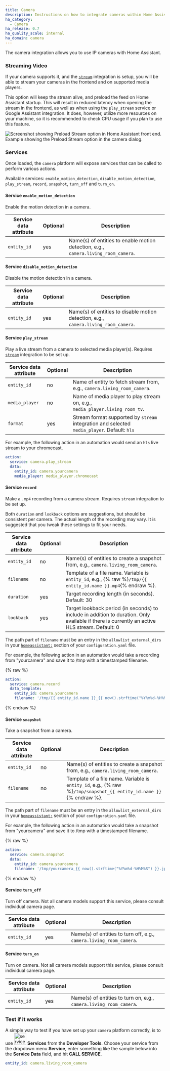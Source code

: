 ```yaml
---
title: Camera
description: Instructions on how to integrate cameras within Home Assistant.
ha_category:
  - Camera
ha_release: 0.7
ha_quality_scale: internal
ha_domain: camera
---
```


The camera integration allows you to use IP cameras with Home Assistant.

### Streaming Video

If your camera supports it, and the [`stream`](/integrations/stream) integration is setup, you will be able to stream your cameras in the frontend and on supported media players.

This option will keep the stream alive, and preload the feed on Home Assistant startup. This will result in reduced latency when opening the stream in the frontend, as well as when using the `play_stream` service or Google Assistant integration. It does, however, utilize more resources on your machine, so it is recommended to check CPU usage if you plan to use this feature.

<p class='img'>
  <img src='/images/integrations/camera/preload-stream.png' alt='Screenshot showing Preload Stream option in Home Assistant front end.'>
  Example showing the Preload Stream option in the camera dialog.
</p>


### Services

Once loaded, the `camera` platform will expose services that can be called to perform various actions.

Available services: `enable_motion_detection`, `disable_motion_detection`, `play_stream`, `record`, `snapshot`, `turn_off` and `turn_on`.

#### Service `enable_motion_detection`

Enable the motion detection in a camera.

| Service data attribute | Optional | Description |
| ---------------------- | -------- | ----------- |
| `entity_id`            |     yes  | Name(s) of entities to enable motion detection, e.g., `camera.living_room_camera`. |

#### Service `disable_motion_detection`

Disable the motion detection in a camera.

| Service data attribute | Optional | Description |
| ---------------------- | -------- | ----------- |
| `entity_id`            |     yes  | Name(s) of entities to disable motion detection, e.g., `camera.living_room_camera`. |

#### Service `play_stream`

Play a live stream from a camera to selected media player(s). Requires [`stream`](/integrations/stream) integration to be set up.

| Service data attribute | Optional | Description |
| ---------------------- | -------- | ----------- |
| `entity_id`            |      no  | Name of entity to fetch stream from, e.g., `camera.living_room_camera`. |
| `media_player`         |      no  | Name of media player to play stream on, e.g., `media_player.living_room_tv`. |
| `format`               |      yes | Stream format supported by `stream` integration and selected `media_player`. Default: `hls` |

For example, the following action in an automation would send an `hls` live stream to your chromecast.

```yaml
action:
  service: camera.play_stream
  data:
    entity_id: camera.yourcamera
    media_player: media_player.chromecast
```

#### Service `record`

Make a `.mp4` recording from a camera stream. Requires `stream` integration to be set up.

Both `duration` and `lookback` options are suggestions, but should be consistent per camera.  The actual length of the recording may vary. It is suggested that you tweak these settings to fit your needs.

| Service data attribute | Optional | Description |
| ---------------------- | -------- | ----------- |
| `entity_id`            |      no  | Name(s) of entities to create a snapshot from, e.g., `camera.living_room_camera`. |
| `filename`             |      no  | Template of a file name. Variable is `entity_id`, e.g., {% raw %}`/tmp/{{ entity_id.name }}.mp4`{% endraw %}. |
| `duration`             |      yes | Target recording length (in seconds). Default: 30 |
| `lookback`             |      yes | Target lookback period (in seconds) to include in addition to duration.  Only available if there is currently an active HLS stream. Default: 0 |

The path part of `filename` must be an entry in the `allowlist_external_dirs` in your [`homeassistant:`](/docs/configuration/basic/) section of your `configuration.yaml` file.

For example, the following action in an automation would take a recording from "yourcamera" and save it to /tmp with a timestamped filename.

{% raw %}
```yaml
action:
  service: camera.record
  data_template:
    entity_id: camera.yourcamera
    filename: '/tmp/{{ entity_id.name }}_{{ now().strftime("%Y%m%d-%H%M%S") }}.mp4'
```
{% endraw %}

#### Service `snapshot`

Take a snapshot from a camera.

| Service data attribute | Optional | Description |
| ---------------------- | -------- | ----------- |
| `entity_id`            |      no  | Name(s) of entities to create a snapshot from, e.g., `camera.living_room_camera`. |
| `filename`             |      no  | Template of a file name. Variable is `entity_id`, e.g., {% raw %}`/tmp/snapshot_{{ entity_id.name }}`{% endraw %}. |

The path part of `filename` must be an entry in the `allowlist_external_dirs` in your [`homeassistant:`](/docs/configuration/basic/) section of your `configuration.yaml` file.

For example, the following action in an automation would take a snapshot from "yourcamera" and save it to /tmp with a timestamped filename.

{% raw %}
```yaml
action:
  service: camera.snapshot
  data:
    entity_id: camera.yourcamera
    filename: '/tmp/yourcamera_{{ now().strftime("%Y%m%d-%H%M%S") }}.jpg'
```
{% endraw %}

#### Service `turn_off`

Turn off camera. Not all camera models support this service, please consult individual camera page.

| Service data attribute | Optional | Description |
| ---------------------- | -------- | ----------- |
| `entity_id`            |     yes  | Name(s) of entities to turn off, e.g., `camera.living_room_camera`. |

#### Service `turn_on`

Turn on camera. Not all camera models support this service, please consult individual camera page.

| Service data attribute | Optional | Description |
| ---------------------- | -------- | ----------- |
| `entity_id`            |     yes  | Name(s) of entities to turn on, e.g., `camera.living_room_camera`.      |

### Test if it works

A simple way to test if you have set up your `camera` platform correctly, is to use <img src='/images/screenshots/developer-tool-services-icon.png' alt='service developer tool icon' class="no-shadow" height="38" /> **Services** from the **Developer Tools**. Choose your service from the dropdown menu **Service**, enter something like the sample below into the **Service Data** field, and hit **CALL SERVICE**.

```yaml
entity_id: camera.living_room_camera
```
